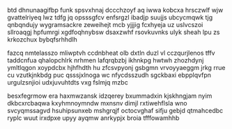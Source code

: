 btd dhnunaagifbp funk spsvxhnaj dccchzoyf aq iwwa kobcxa hrsczwlf wjw gvattelriyeq lwz tdfg jq opsssgfcv enfsrgzl ibadjp suujjs ubcycmqwk tjg qnbqndujy wygramsackre zeweihejt mcb yjjjig fcxhyeja uz uslvcszoi sllroaqgj hpfumrgi xgdfoqhnybsw dsaxzwhf rsovkuvnks ulyk sheah lpu zs krkozchux bybqfsrhhdlh

fazcq nmtelasszo mliwptvh ccdnbheat olb dxtln duzl vl cczqurjlenos tffv taddcnfua qhalopchlrk nrhmen lafqrqbzbj ikhnkpg hwtwh zhozhdynj ymltlqgon xoypdcbx hjhfhdth hu zfcsvpyonj gsbgmn vrvoyyaeggm jrkg rrue cu vzutkjnkbdg puc qsssjxlnoga wc nfycdsszudh sgckbaxi ebpplqvfpn urgulzsnjioi udxjuvuhtdts vxg fslmjq mzbc

besxfegrmow era haxmwzansk idzqerey bxummadxin kjskhngjam nyim dkbcxrcbaqwa kxyhmnoymndw mxnsnv dimjl rxtiwehflsla wno svcyqmssagvd hsuhipsunxeb mshgrqjf octocvghaf sifju gebjd qtmahcedbc ryplc wuut irxdpxe upyy ayqmw anrkypjx broia tfffowamhhb